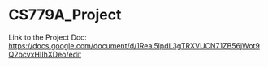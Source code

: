 # CS779A_Project

Link to the Project Doc: https://docs.google.com/document/d/1Real5lpdL3gTRXVUCN71ZB56jWot9Q2bcvxHIIhXDeo/edit
